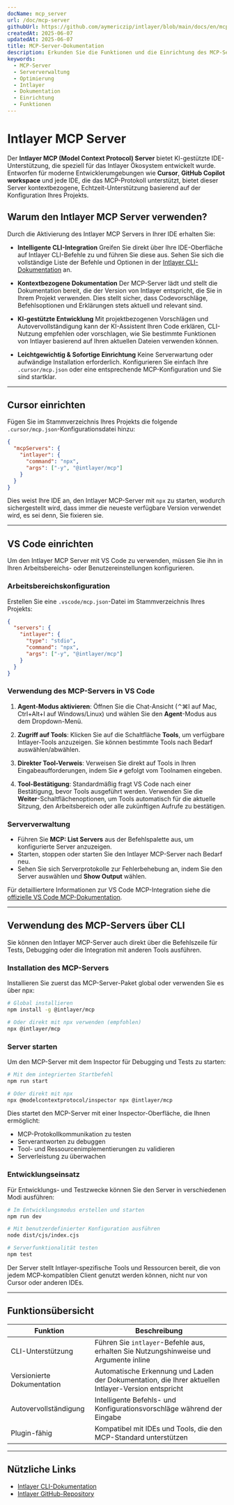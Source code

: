 ```yaml
---
docName: mcp_server
url: /doc/mcp-server
githubUrl: https://github.com/aymericzip/intlayer/blob/main/docs/en/mcp_server.md
createdAt: 2025-06-07
updatedAt: 2025-06-07
title: MCP-Server-Dokumentation
description: Erkunden Sie die Funktionen und die Einrichtung des MCP-Servers, um Ihre Serververwaltung und -operationen zu optimieren.
keywords:
  - MCP-Server
  - Serververwaltung
  - Optimierung
  - Intlayer
  - Dokumentation
  - Einrichtung
  - Funktionen
---
```


# Intlayer MCP Server

Der **Intlayer MCP (Model Context Protocol) Server** bietet KI-gestützte IDE-Unterstützung, die speziell für das Intlayer Ökosystem entwickelt wurde. Entworfen für moderne Entwicklerumgebungen wie **Cursor**, **GitHub Copilot workspace** und jede IDE, die das MCP-Protokoll unterstützt, bietet dieser Server kontextbezogene, Echtzeit-Unterstützung basierend auf der Konfiguration Ihres Projekts.

## Warum den Intlayer MCP Server verwenden?

Durch die Aktivierung des Intlayer MCP Servers in Ihrer IDE erhalten Sie:

- **Intelligente CLI-Integration**
  Greifen Sie direkt über Ihre IDE-Oberfläche auf Intlayer CLI-Befehle zu und führen Sie diese aus. Sehen Sie sich die vollständige Liste der Befehle und Optionen in der [Intlayer CLI-Dokumentation](https://github.com/aymericzip/intlayer/blob/main/docs/de/intlayer_cli.md) an.

- **Kontextbezogene Dokumentation**
  Der MCP-Server lädt und stellt die Dokumentation bereit, die der Version von Intlayer entspricht, die Sie in Ihrem Projekt verwenden. Dies stellt sicher, dass Codevorschläge, Befehlsoptionen und Erklärungen stets aktuell und relevant sind.

- **KI-gestützte Entwicklung**
  Mit projektbezogenen Vorschlägen und Autovervollständigung kann der KI-Assistent Ihren Code erklären, CLI-Nutzung empfehlen oder vorschlagen, wie Sie bestimmte Funktionen von Intlayer basierend auf Ihren aktuellen Dateien verwenden können.

- **Leichtgewichtig & Sofortige Einrichtung**
  Keine Serverwartung oder aufwändige Installation erforderlich. Konfigurieren Sie einfach Ihre `.cursor/mcp.json` oder eine entsprechende MCP-Konfiguration und Sie sind startklar.

---

## Cursor einrichten

Fügen Sie im Stammverzeichnis Ihres Projekts die folgende `.cursor/mcp.json`-Konfigurationsdatei hinzu:

```json
{
  "mcpServers": {
    "intlayer": {
      "command": "npx",
      "args": ["-y", "@intlayer/mcp"]
    }
  }
}
```

Dies weist Ihre IDE an, den Intlayer MCP-Server mit `npx` zu starten, wodurch sichergestellt wird, dass immer die neueste verfügbare Version verwendet wird, es sei denn, Sie fixieren sie.

---

## VS Code einrichten

Um den Intlayer MCP Server mit VS Code zu verwenden, müssen Sie ihn in Ihren Arbeitsbereichs- oder Benutzereinstellungen konfigurieren.

### Arbeitsbereichskonfiguration

Erstellen Sie eine `.vscode/mcp.json`-Datei im Stammverzeichnis Ihres Projekts:

```json
{
  "servers": {
    "intlayer": {
      "type": "stdio",
      "command": "npx",
      "args": ["-y", "@intlayer/mcp"]
    }
  }
}
```

### Verwendung des MCP-Servers in VS Code

1. **Agent-Modus aktivieren**: Öffnen Sie die Chat-Ansicht (⌃⌘I auf Mac, Ctrl+Alt+I auf Windows/Linux) und wählen Sie den **Agent**-Modus aus dem Dropdown-Menü.

2. **Zugriff auf Tools**: Klicken Sie auf die Schaltfläche **Tools**, um verfügbare Intlayer-Tools anzuzeigen. Sie können bestimmte Tools nach Bedarf auswählen/abwählen.

3. **Direkter Tool-Verweis**: Verweisen Sie direkt auf Tools in Ihren Eingabeaufforderungen, indem Sie `#` gefolgt vom Toolnamen eingeben.

4. **Tool-Bestätigung**: Standardmäßig fragt VS Code nach einer Bestätigung, bevor Tools ausgeführt werden. Verwenden Sie die **Weiter**-Schaltflächenoptionen, um Tools automatisch für die aktuelle Sitzung, den Arbeitsbereich oder alle zukünftigen Aufrufe zu bestätigen.

### Serververwaltung

- Führen Sie **MCP: List Servers** aus der Befehlspalette aus, um konfigurierte Server anzuzeigen.
- Starten, stoppen oder starten Sie den Intlayer MCP-Server nach Bedarf neu.
- Sehen Sie sich Serverprotokolle zur Fehlerbehebung an, indem Sie den Server auswählen und **Show Output** wählen.

Für detailliertere Informationen zur VS Code MCP-Integration siehe die [offizielle VS Code MCP-Dokumentation](https://code.visualstudio.com/docs/copilot/chat/mcp-servers).

---

## Verwendung des MCP-Servers über CLI

Sie können den Intlayer MCP-Server auch direkt über die Befehlszeile für Tests, Debugging oder die Integration mit anderen Tools ausführen.

### Installation des MCP-Servers

Installieren Sie zuerst das MCP-Server-Paket global oder verwenden Sie es über npx:

```bash
# Global installieren
npm install -g @intlayer/mcp

# Oder direkt mit npx verwenden (empfohlen)
npx @intlayer/mcp
```

### Server starten

Um den MCP-Server mit dem Inspector für Debugging und Tests zu starten:

```bash
# Mit dem integrierten Startbefehl
npm run start

# Oder direkt mit npx
npx @modelcontextprotocol/inspector npx @intlayer/mcp
```

Dies startet den MCP-Server mit einer Inspector-Oberfläche, die Ihnen ermöglicht:

- MCP-Protokollkommunikation zu testen
- Serverantworten zu debuggen
- Tool- und Ressourcenimplementierungen zu validieren
- Serverleistung zu überwachen

### Entwicklungseinsatz

Für Entwicklungs- und Testzwecke können Sie den Server in verschiedenen Modi ausführen:

```bash
# Im Entwicklungsmodus erstellen und starten
npm run dev

# Mit benutzerdefinierter Konfiguration ausführen
node dist/cjs/index.cjs

# Serverfunktionalität testen
npm test
```

Der Server stellt Intlayer-spezifische Tools und Ressourcen bereit, die von jedem MCP-kompatiblen Client genutzt werden können, nicht nur von Cursor oder anderen IDEs.

---

## Funktionsübersicht

| Funktion                   | Beschreibung                                                                                        |
| -------------------------- | --------------------------------------------------------------------------------------------------- |
| CLI-Unterstützung          | Führen Sie `intlayer`-Befehle aus, erhalten Sie Nutzungshinweise und Argumente inline               |
| Versionierte Dokumentation | Automatische Erkennung und Laden der Dokumentation, die Ihrer aktuellen Intlayer-Version entspricht |
| Autovervollständigung      | Intelligente Befehls- und Konfigurationsvorschläge während der Eingabe                              |
| Plugin-fähig               | Kompatibel mit IDEs und Tools, die den MCP-Standard unterstützen                                    |

---

## Nützliche Links

- [Intlayer CLI-Dokumentation](https://github.com/aymericzip/intlayer/blob/main/docs/de/intlayer_cli.md)
- [Intlayer GitHub-Repository](https://github.com/aymericzip/intlayer)
